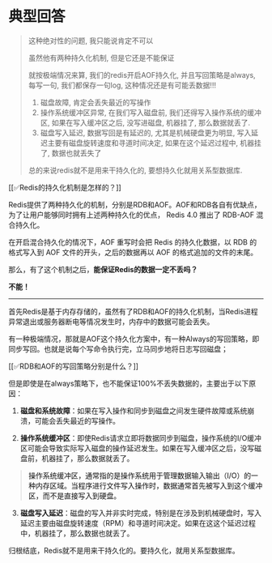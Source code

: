 # 典型回答

> 这种绝对性的问题, 我只能说肯定不可以
> 
> 虽然他有两种持久化机制, 但是它还是不能保证
> 
> 就按极端情况来算, 我们的redis开启AOF持久化, 并且写回策略是always, 每写一句, 我们都保存一句log, 这种情况还是有可能丢数据!!!
> 
> 1. 磁盘故障, 肯定会丢失最近的写操作
> 2. 操作系统缓冲区异常, 在我们写入磁盘前, 我们还得写入操作系统的缓冲区, 如果在写入缓冲区之后, 没写进磁盘, 机器挂了, 那么数据就丢了.
> 3. 磁盘写入延迟, 数据写回是有延迟的, 尤其是机械硬盘更为明显, 写入延迟主要有磁盘旋转速度和寻道时间决定, 如果在这个延迟过程中, 机器挂了, 数据也就丢失了
>    
> 总的来说redis就不是用来干持久化的, 要想持久化就用关系型数据库.

[[✅Redis的持久化机制是怎样的？]]



Redis提供了两种持久化的机制，分别是RDB和AOF。AOF和RDB各自有优缺点，为了让用户能够同时拥有上述两种持久化的优点， Redis 4.0 推出了 RDB-AOF 混合持久化。



在开启混合持久化的情况下，AOF 重写时会把 Redis 的持久化数据，以 RDB 的格式写入到 AOF 文件的开头，之后的数据再以 AOF 的格式追加的文件的末尾。



那么，有了这个机制之后，**能保证Redis的数据一定不丢吗？**



**不能！**

****

首先Redis是基于内存存储的，虽然有了RDB和AOF的持久化机制，当Redis进程异常退出或服务器断电等情况发生时，内存中的数据可能会丢失。



有一种极端情况，那就是AOF这个持久化方案中，有一种Always的写回策略，即同步写回。也就是说每个写命令执行完，立马同步地将日志写回磁盘；



[[✅RDB和AOF的写回策略分别是什么？]]



但是即使是在always策略下，也不能保证100%不丢失数据的，主要出于以下原因：



1. **磁盘和系统故障**：如果在写入操作和同步到磁盘之间发生硬件故障或系统崩溃，可能会丢失最近的写操作。



2. **操作系统缓冲区**：即使Redis请求立即将数据同步到磁盘，操作系统的I/O缓冲区可能会导致实际写入磁盘的操作延迟发生。如果在写入缓冲区之后，没写磁盘前，机器挂了，那么数据就丢了。



> <font style="color:rgb(15, 15, 15);">操作系统缓冲区，通常指的是操作系统用于管理数据输入输出（I/O）的一种内存区域。当程序进行文件写入操作时，数据通常首先被写入到这个缓冲区，而不是直接写入到硬盘。</font>
>



3. **磁盘写入延迟**：磁盘的写入并非实时完成，特别是在涉及到机械硬盘时，写入延迟主要由磁盘旋转速度（RPM）和寻道时间决定。如果在这这个延迟过程中，机器挂了，那么数据也就丢了。





归根结底，Redis就不是用来干持久化的。要持久化，就用关系型数据库。

